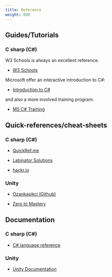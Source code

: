 ```yaml
---
title: Reference
weight: 800
---
```


## Guides/Tutorials

### C sharp (C#)
W3 Schools is always an excellent reference.
- [W3 Schools](https://www.w3schools.com/cs/index.php)

Microsoft offer an interactive introduction to C#:
- [Introduction to C#](https://learn.microsoft.com/en-us/dotnet/csharp/tour-of-csharp/tutorials/)

and also a more involved training program:
- [MS C# Training](https://learn.microsoft.com/en-us/training/paths/get-started-c-sharp-part-1/)

## Quick-references/cheat-sheets

### C sharp (C#)
- [QuickRef.me](https://quickref.me/cs.html)

- [Labinator Solutions](https://github.com/LabinatorSolutions/csharp-cheat-sheet)

- [hackr.io](https://hackr.io/blog/c-sharp-cheat-sheet)

### Unity

- [Ozankasikci (Github)](https://github.com/ozankasikci/unity-cheat-sheet)

- [Zero to Mastery](https://zerotomastery.io/cheatsheets/unity-cheat-sheet/)

## Documentation

### C sharp (C#)
- [C# language reference](https://learn.microsoft.com/en-us/dotnet/csharp/language-reference/)

### Unity
- [Unity Documentation](https://docs.unity3d.com/Manual/index.html)